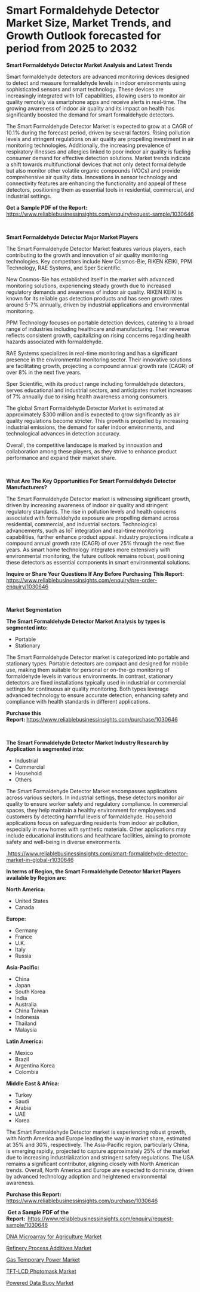 <p><h1>Smart Formaldehyde Detector Market Size, Market Trends, and Growth Outlook forecasted for period from 2025 to 2032</h1></p><p><strong>Smart Formaldehyde Detector Market Analysis and Latest Trends</strong></p>
<p><p>Smart formaldehyde detectors are advanced monitoring devices designed to detect and measure formaldehyde levels in indoor environments using sophisticated sensors and smart technology. These devices are increasingly integrated with IoT capabilities, allowing users to monitor air quality remotely via smartphone apps and receive alerts in real-time. The growing awareness of indoor air quality and its impact on health has significantly boosted the demand for smart formaldehyde detectors.</p><p>The Smart Formaldehyde Detector Market is expected to grow at a CAGR of 10.1% during the forecast period, driven by several factors. Rising pollution levels and stringent regulations on air quality are propelling investment in air monitoring technologies. Additionally, the increasing prevalence of respiratory illnesses and allergies linked to poor indoor air quality is fueling consumer demand for effective detection solutions. Market trends indicate a shift towards multifunctional devices that not only detect formaldehyde but also monitor other volatile organic compounds (VOCs) and provide comprehensive air quality data. Innovations in sensor technology and connectivity features are enhancing the functionality and appeal of these detectors, positioning them as essential tools in residential, commercial, and industrial settings.</p></p>
<p><strong>Get a Sample PDF of the Report:&nbsp;</strong> <a href="https://www.reliablebusinessinsights.com/enquiry/request-sample/1030646?utm_campaign=63&utm_medium=2&utm_source=Github&utm_content=ia&utm_term=21032025&utm_id=smart-formaldehyde-detector">https://www.reliablebusinessinsights.com/enquiry/request-sample/1030646</a></p>
<p>&nbsp;</p>
<p><strong>Smart Formaldehyde Detector Major Market Players</strong></p>
<p><p>The Smart Formaldehyde Detector Market features various players, each contributing to the growth and innovation of air quality monitoring technologies. Key competitors include New Cosmos-Bie, RIKEN KEIKI, PPM Technology, RAE Systems, and Sper Scientific. </p><p>New Cosmos-Bie has established itself in the market with advanced monitoring solutions, experiencing steady growth due to increased regulatory demands and awareness of indoor air quality. RIKEN KEIKI is known for its reliable gas detection products and has seen growth rates around 5-7% annually, driven by industrial applications and environmental monitoring.</p><p>PPM Technology focuses on portable detection devices, catering to a broad range of industries including healthcare and manufacturing. Their revenue reflects consistent growth, capitalizing on rising concerns regarding health hazards associated with formaldehyde.</p><p>RAE Systems specializes in real-time monitoring and has a significant presence in the environmental monitoring sector. Their innovative solutions are facilitating growth, projecting a compound annual growth rate (CAGR) of over 8% in the next five years.</p><p>Sper Scientific, with its product range including formaldehyde detectors, serves educational and industrial sectors, and anticipates market increases of 7% annually due to rising health awareness among consumers.</p><p>The global Smart Formaldehyde Detector Market is estimated at approximately $300 million and is expected to grow significantly as air quality regulations become stricter. This growth is propelled by increasing industrial emissions, the demand for safer indoor environments, and technological advances in detection accuracy.</p><p>Overall, the competitive landscape is marked by innovation and collaboration among these players, as they strive to enhance product performance and expand their market share.</p></p>
<p>&nbsp;</p>
<p><strong>What Are The Key Opportunities For Smart Formaldehyde Detector Manufacturers?</strong></p>
<p><p>The Smart Formaldehyde Detector market is witnessing significant growth, driven by increasing awareness of indoor air quality and stringent regulatory standards. The rise in pollution levels and health concerns associated with formaldehyde exposure are propelling demand across residential, commercial, and industrial sectors. Technological advancements, such as IoT integration and real-time monitoring capabilities, further enhance product appeal. Industry projections indicate a compound annual growth rate (CAGR) of over 25% through the next five years. As smart home technology integrates more extensively with environmental monitoring, the future outlook remains robust, positioning these detectors as essential components in smart environmental solutions.</p></p>
<p><strong>Inquire or Share Your Questions If Any Before Purchasing This Report:</strong> <a href="https://www.reliablebusinessinsights.com/enquiry/pre-order-enquiry/1030646?utm_campaign=63&utm_medium=2&utm_source=Github&utm_content=ia&utm_term=21032025&utm_id=smart-formaldehyde-detector">https://www.reliablebusinessinsights.com/enquiry/pre-order-enquiry/1030646</a></p>
<p>&nbsp;</p>
<p><strong>Market Segmentation</strong></p>
<p><strong>The Smart Formaldehyde Detector Market Analysis by types is segmented into:</strong></p>
<p><ul><li>Portable</li><li>Stationary</li></ul></p>
<p><p>The Smart Formaldehyde Detector market is categorized into portable and stationary types. Portable detectors are compact and designed for mobile use, making them suitable for personal or on-the-go monitoring of formaldehyde levels in various environments. In contrast, stationary detectors are fixed installations typically used in industrial or commercial settings for continuous air quality monitoring. Both types leverage advanced technology to ensure accurate detection, enhancing safety and compliance with health standards in different applications.</p></p>
<p><strong>Purchase this Report:&nbsp;</strong><a href="https://www.reliablebusinessinsights.com/purchase/1030646?utm_campaign=63&utm_medium=2&utm_source=Github&utm_content=ia&utm_term=21032025&utm_id=smart-formaldehyde-detector">https://www.reliablebusinessinsights.com/purchase/1030646</a></p>
<p>&nbsp;</p>
<p><strong>The Smart Formaldehyde Detector Market Industry Research by Application is segmented into:</strong></p>
<p><ul><li>Industrial</li><li>Commercial</li><li>Household</li><li>Others</li></ul></p>
<p><p>The Smart Formaldehyde Detector Market encompasses applications across various sectors. In industrial settings, these detectors monitor air quality to ensure worker safety and regulatory compliance. In commercial spaces, they help maintain a healthy environment for employees and customers by detecting harmful levels of formaldehyde. Household applications focus on safeguarding residents from indoor air pollution, especially in new homes with synthetic materials. Other applications may include educational institutions and healthcare facilities, aiming to promote safety and well-being in diverse environments.</p></p>
<p><a href="https://www.reliablebusinessinsights.com/smart-formaldehyde-detector-market-in-global-r1030646?utm_campaign=63&utm_medium=2&utm_source=Github&utm_content=ia&utm_term=21032025&utm_id=smart-formaldehyde-detector">&nbsp;https://www.reliablebusinessinsights.com/smart-formaldehyde-detector-market-in-global-r1030646</a></p>
<p><strong>In terms of Region, the Smart Formaldehyde Detector Market Players available by Region are:</strong></p>
<p>
    <p> <strong> North America: </strong>
        <ul>
            <li>United States</li>
            <li>Canada</li>
        </ul>
        </p> 
    <p> <strong> Europe: </strong>
        <ul>
            <li>Germany</li>
            <li>France</li>
            <li>U.K.</li>
            <li>Italy</li>
            <li>Russia</li>
        </ul>
        </p> 
    <p> <strong> Asia-Pacific: </strong>
        <ul>
            <li>China</li>
            <li>Japan</li>
            <li>South Korea</li>
            <li>India</li>
            <li>Australia</li>
            <li>China Taiwan</li>
            <li>Indonesia</li>
            <li>Thailand</li>
            <li>Malaysia</li>
        </ul>
        </p> 
    <p> <strong> Latin America: </strong>
        <ul>
            <li>Mexico</li>
            <li>Brazil</li>
            <li>Argentina Korea</li>
            <li>Colombia</li>
        </ul>
        </p> 
    <p> <strong> Middle East & Africa: </strong>
        <ul>
            <li>Turkey</li>
            <li>Saudi</li>
            <li>Arabia</li>
            <li>UAE</li>
            <li>Korea</li>
        </ul>
    </p>
    </p>
<p><p>The Smart Formaldehyde Detector market is experiencing robust growth, with North America and Europe leading the way in market share, estimated at 35% and 30%, respectively. The Asia-Pacific region, particularly China, is emerging rapidly, projected to capture approximately 25% of the market due to increasing industrialization and stringent safety regulations. The USA remains a significant contributor, aligning closely with North American trends. Overall, North America and Europe are expected to dominate, driven by advanced technology adoption and heightened environmental awareness.</p></p>
<p><strong>Purchase this Report: </strong><a href="https://www.reliablebusinessinsights.com/purchase/1030646?utm_campaign=63&utm_medium=2&utm_source=Github&utm_content=ia&utm_term=21032025&utm_id=smart-formaldehyde-detector">https://www.reliablebusinessinsights.com/purchase/1030646</a></p>
<p>&nbsp;<strong>Get a Sample PDF of the Report:&nbsp;&nbsp;</strong><a href="https://www.reliablebusinessinsights.com/enquiry/request-sample/1030646?utm_campaign=63&utm_medium=2&utm_source=Github&utm_content=ia&utm_term=21032025&utm_id=smart-formaldehyde-detector">https://www.reliablebusinessinsights.com/enquiry/request-sample/1030646</a></p>
<p><strong></strong></p>
<p><p><a href="https://github.com/leopardmicheal7019/Market-Research-Report-List-1/blob/main/dna-microarray-for-agriculture-market.md?utm_campaign=63&utm_medium=2&utm_source=Github&utm_content=ia&utm_term=21032025&utm_id=smart-formaldehyde-detector">DNA Microarray for Agriculture Market</a></p><p><a href="https://github.com/ygfu6u/Market-Research-Report-List-2/blob/main/refinery-process-additives-market.md?utm_campaign=63&utm_medium=2&utm_source=Github&utm_content=ia&utm_term=21032025&utm_id=smart-formaldehyde-detector">Refinery Process Additives Market</a></p><p><a href="https://github.com/barnickclara79/Market-Research-Report-List-1/blob/main/gas-temporary-power-market.md?utm_campaign=63&utm_medium=2&utm_source=Github&utm_content=ia&utm_term=21032025&utm_id=smart-formaldehyde-detector">Gas Temporary Power Market</a></p><p><a href="https://github.com/JubayerMia832/Market-Research-Report-List-2/blob/main/tft-lcd-photomask-market.md?utm_campaign=63&utm_medium=2&utm_source=Github&utm_content=ia&utm_term=21032025&utm_id=smart-formaldehyde-detector">TFT-LCD Photomask Market</a></p><p><a href="https://github.com/mahnoor2003/Market-Research-Report-List-7/blob/main/powered-data-buoy-market.md?utm_campaign=63&utm_medium=2&utm_source=Github&utm_content=ia&utm_term=21032025&utm_id=smart-formaldehyde-detector">Powered Data Buoy Market</a></p></p>